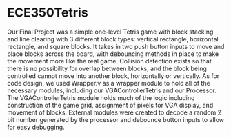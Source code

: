 # ECE350Tetris
Our Final Project was a simple one-level Tetris game with block stacking and line clearing with 3 different block types: vertical rectangle, horizontal rectangle, and square blocks. It takes in two push button inputs to move and place blocks across the board, with debouncing methods in place to make the movement more like the real game. Collision detection exists so that there is no possibility for overlap between blocks, and the block being controlled cannot move into another block, horizontally or vertically. As for code design, we used Wrapper.v as a wrapper module to hold all of the necessary modules, including our VGAControllerTetris and our Processor. The VGAControllerTetris module holds much of the logic including construction of the game grid, assignment of pixels for VGA display, and movement of blocks. External modules were created to decode a random 2 bit number generated by the processor and debounce button inputs to allow for easy debugging.
